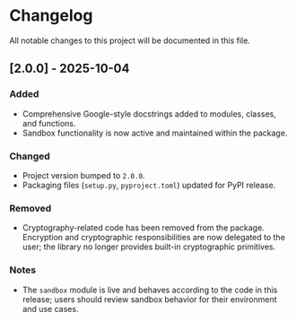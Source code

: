 # Changelog

All notable changes to this project will be documented in this file.

## [2.0.0] - 2025-10-04
### Added
- Comprehensive Google-style docstrings added to modules, classes, and functions.
- Sandbox functionality is now active and maintained within the package.

### Changed
- Project version bumped to `2.0.0`.
- Packaging files (`setup.py`, `pyproject.toml`) updated for PyPI release.

### Removed
- Cryptography-related code has been removed from the package. Encryption and cryptographic responsibilities are now delegated to the user; the library no longer provides built-in cryptographic primitives.

### Notes
- The `sandbox` module is live and behaves according to the code in this release; users should review sandbox behavior for their environment and use cases.
